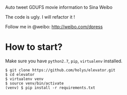 Auto tweet GDUFS movie information to Sina Weibo

The code is ugly. I will refactor it !

Follow me in @weibo:  http://weibo.com/dpress


# How to start?

Make sure you have `python2.7`, `pip`, `virtualenv` installed.

    $ git clone https://github.com/holys/elevator.git
    $ cd elevator
    $ virtualenv venv
    $ source venv/bin/activate
    (venv) $ pip install -r requirements.txt



